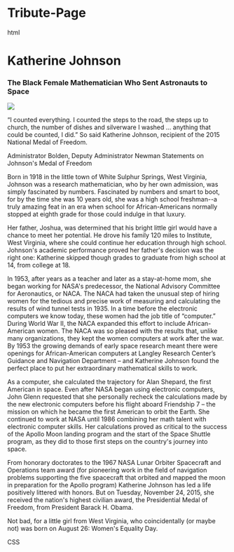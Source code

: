 # Tribute-Page

html
<body>
  <div>
    <h1 class = "text-center">Katherine Johnson</h1>
    <h3 class = "text-center">The Black Female Mathematician Who Sent Astronauts to Space</h4>
    <img src="http://www.nasa.gov/sites/default/files/thumbnails/image/johnsonk.jpg">
    <p>“I counted everything. I counted the steps to the road, the steps up to church, the number of dishes and silverware I washed … anything that could be counted, I did.” So said Katherine Johnson, recipient of the 2015 National Medal of Freedom.

Administrator Bolden, Deputy Administrator Newman Statements on Johnson's Medal of Freedom

Born in 1918 in the little town of White Sulphur Springs, West Virginia, Johnson was a research mathematician, who by her own admission, was simply fascinated by numbers. Fascinated by numbers and smart to boot, for by the time she was 10 years old, she was a high school freshman--a truly amazing feat in an era when school for African-Americans normally stopped at eighth grade for those could indulge in that luxury.</p>
    <p>Her father, Joshua, was determined that his bright little girl would have a chance to meet her potential. He drove his family 120 miles to Institute, West Virginia, where she could continue her education through high school. Johnson's academic performance proved her father's decision was the right one: Katherine skipped though grades to graduate from high school at 14, from college at 18.</p>
<p>In 1953, after years as a teacher and later as a stay-at-home mom, she began working for NASA's predecessor, the National Advisory Committee for Aeronautics, or NACA. The NACA had taken the unusual step of hiring women for the tedious and precise work of measuring and calculating the results of wind tunnel tests in 1935.  In a time before the electronic computers we know today, these women had the job title of “computer.”  During World War II, the NACA expanded this effort to include African-American women.  The NACA was so pleased with the results that, unlike many organizations, they kept the women computers at work after the war.  By 1953 the growing demands of early space research meant there were openings for African-American computers at Langley Research Center’s Guidance and Navigation Department – and Katherine Johnson found the perfect place to put her extraordinary mathematical skills to work.</p>
    <p>As a computer, she calculated the trajectory for Alan Shepard, the first American in space. Even after NASA began using electronic computers, John Glenn requested that she personally recheck the calculations made by the new electronic computers before his flight aboard Friendship 7 – the mission on which he became the first American to orbit the Earth. She continued to work at NASA until 1986 combining her math talent with electronic computer skills. Her calculations proved as critical to the success of the Apollo Moon landing program and the start of the Space Shuttle program, as they did to those first steps on the country's journey into space.</p>
    <p>From honorary doctorates to the 1967 NASA Lunar Orbiter Spacecraft and Operations team award (for pioneering work in the field of navigation problems supporting the five spacecraft that orbited and mapped the moon in preparation for the Apollo program) Katherine Johnson has led a life positively littered with honors. But on Tuesday, November 24, 2015, she received the nation's highest civilian award, the Presidential Medal of Freedom, from President Barack H. Obama.</p>
    <p>Not bad, for a little girl from West Virginia, who coincidentally (or maybe not) was born on August 26: Women's Equality Day.
</p>
</div>
</body>

CSS
